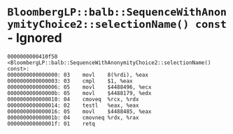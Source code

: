 # `BloombergLP::balb::SequenceWithAnonymityChoice2::selectionName() const` - Ignored

```x86asm
0000000000410f50 <BloombergLP::balb::SequenceWithAnonymityChoice2::selectionName() const>:
0000000000000000: 03	movl	8(%rdi), %eax
0000000000000003: 03	cmpl	$1, %eax
0000000000000006: 05	movl	$4488496, %ecx
000000000000000b: 05	movl	$4488179, %edx
0000000000000010: 04	cmoveq	%rcx, %rdx
0000000000000014: 02	testl	%eax, %eax
0000000000000016: 05	movl	$4488485, %eax
000000000000001b: 04	cmovneq	%rdx, %rax
000000000000001f: 01	retq	
```
